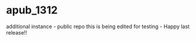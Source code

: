 # apub_1312
additional instance - public repo
this is being edited for testing - Happy last release!!
